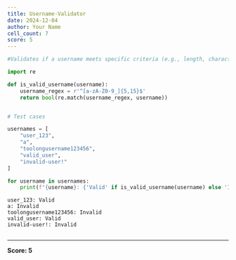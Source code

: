 ```yaml
---
title: Username-Validator
date: 2024-12-04
author: Your Name
cell_count: 7
score: 5
---
```


```python
#Validates if a username meets specific criteria (e.g., length, characters).
```


```python
import re


```


```python
def is_valid_username(username):
    username_regex = r'^[a-zA-Z0-9_]{5,15}$'
    return bool(re.match(username_regex, username))

```


```python

# Test cases

```


```python
usernames = [
    "user_123",
    "a",
    "toolongusername123456",
    "valid_user",
    "invalid-user!"
]


```


```python
for username in usernames:
    print(f"{username}: {'Valid' if is_valid_username(username) else 'Invalid'}")
```

    user_123: Valid
    a: Invalid
    toolongusername123456: Invalid
    valid_user: Valid
    invalid-user!: Invalid



```python

```


---
**Score: 5**
